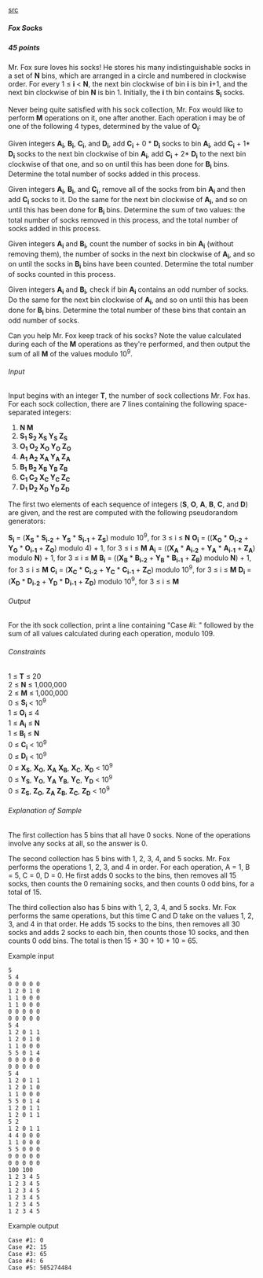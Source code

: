 [src](https://www.facebook.com/hackercup/problems.php?pid=1521672018093383&round=323882677799153)

##### Fox Socks

##### 45 points

Mr. Fox sure loves his socks! He stores his many indistinguishable socks in a set of **N** bins, which are arranged in a circle and numbered in clockwise order. For every 1 ≤ **i** < **N**, the next bin clockwise of bin **i** is bin **i**+1, and the next bin clockwise of bin **N** is bin 1. Initially, the **i** th bin contains **S<sub>i</sub>** socks.

Never being quite satisfied with his sock collection, Mr. Fox would like to perform **M** operations on it, one after another. Each operation **i** may be of one of the following 4 types, determined by the value of **O<sub>i</sub>**:

Given integers **A<sub>i</sub>**, **B<sub>i</sub>**, **C<sub>i</sub>**, and **D<sub>i</sub>**, add **C<sub>i</sub>** + 0 * **D<sub>i</sub>** socks to bin **A<sub>i</sub>**, add **C<sub>i</sub>** + 1* **D<sub>i</sub>** socks to the next bin clockwise of bin **A<sub>i</sub>**, add **C<sub>i</sub>** + 2* **D<sub>i</sub>** to the next bin clockwise of that one, and so on until this has been done for **B<sub>i</sub>** bins. Determine the total number of socks added in this process.

Given integers **A<sub>i</sub>**, **B<sub>i</sub>**, and **C<sub>i</sub>**, remove all of the socks from bin **A<sub>i</sub>** and then add **C<sub>i</sub>** socks to it. Do the same for the next bin clockwise of **A<sub>i</sub>**, and so on until this has been done for **B<sub>i</sub>** bins. Determine the sum of two values: the total number of socks removed in this process, and the total number of socks added in this process.

Given integers **A<sub>i</sub>** and **B<sub>i</sub>**, count the number of socks in bin **A<sub>i</sub>** (without removing them), the number of socks in the next bin clockwise of **A<sub>i</sub>**, and so on until the socks in **B<sub>i</sub>** bins have been counted. Determine the total number of socks counted in this process.

Given integers **A<sub>i</sub>** and **B<sub>i</sub>**, check if bin **A<sub>i</sub>** contains an odd number of socks. Do the same for the next bin clockwise of **A<sub>i</sub>**, and so on until this has been done for **B<sub>i</sub>** bins. Determine the total number of these bins that contain an odd number of socks.

Can you help Mr. Fox keep track of his socks? Note the value calculated during each of the **M** operations as they're performed, and then output the sum of all **M** of the values modulo 10<sup>9</sup>.

###### Input

Input begins with an integer **T**, the number of sock collections Mr. Fox has. For each sock collection, there are 7 lines containing the following space-separated integers:

1. **N M**
2. **S<sub>1</sub> S<sub>2</sub> X<sub>S</sub> Y<sub>S</sub> Z<sub>S</sub>**
3. **O<sub>1</sub> O<sub>2</sub> X<sub>O</sub> Y<sub>O</sub> Z<sub>O</sub>**
4. **A<sub>1</sub> A<sub>2</sub> X<sub>A</sub> Y<sub>A</sub> Z<sub>A</sub>**
5. **B<sub>1</sub> B<sub>2</sub> X<sub>B</sub> Y<sub>B</sub> Z<sub>B</sub>**
6. **C<sub>1</sub> C<sub>2</sub> X<sub>C</sub> Y<sub>C</sub> Z<sub>C</sub>**
7. **D<sub>1</sub> D<sub>2</sub> X<sub>D</sub> Y<sub>D</sub> Z<sub>D</sub>**

The first two elements of each sequence of integers (**S**, **O**, **A**, **B**, **C**, and **D**) are given, and the rest are computed with the following pseudorandom generators:

**S<sub>i</sub>** = (**X<sub>S</sub>** * **S<sub>i-2</sub>** + **Y<sub>S</sub>** * **S<sub>i-1</sub>** + **Z<sub>S</sub>**) modulo 10<sup>9</sup>, for 3 ≤ i ≤ **N**
**O<sub>i</sub>** = ((**X<sub>O</sub>** * **O<sub>i-2</sub>** + **Y<sub>O</sub>** * **O<sub>i-1</sub>** + **Z<sub>O</sub>**) modulo 4) + 1, for 3 ≤ i ≤ **M**
**A<sub>i</sub>** = ((**X<sub>A</sub>** * **A<sub>i-2</sub>** + **Y<sub>A</sub>** * **A<sub>i-1</sub>** + **Z<sub>A</sub>**) modulo **N**) + 1, for 3 ≤ i ≤ **M**
**B<sub>i</sub>** = ((**X<sub>B</sub>** * **B<sub>i-2</sub>** + **Y<sub>B</sub>** * **B<sub>i-1</sub>** + **Z<sub>B</sub>**) modulo **N**) + 1, for 3 ≤ i ≤ **M**
**C<sub>i</sub>** = (**X<sub>C</sub>** * **C<sub>i-2</sub>** + **Y<sub>C</sub>** * **C<sub>i-1</sub>** + **Z<sub>C</sub>**) modulo 10<sup>9</sup>, for 3 ≤ i ≤ **M**
**D<sub>i</sub>** = (**X<sub>D</sub>** * **D<sub>i-2</sub>** + **Y<sub>D</sub>** * **D<sub>i-1</sub>** + **Z<sub>D</sub>**) modulo 10<sup>9</sup>, for 3 ≤ i ≤ **M**

###### Output

For the ith sock collection, print a line containing "Case #i: " followed by the sum of all values calculated during each operation, modulo 109.

###### Constraints

1 ≤ **T** ≤ 20 <br>
2 ≤ **N** ≤ 1,000,000 <br>
2 ≤ **M** ≤ 1,000,000 <br>
0 ≤ **S<sub>i</sub>** &lt; 10<sup>9</sup> <br>
1 ≤ **O<sub>i</sub>** ≤ 4 <br>
1 ≤ **A<sub>i</sub>** ≤ **N** <br>
1 ≤ **B<sub>i</sub>** ≤ **N** <br>
0 ≤ **C<sub>i</sub>** &lt; 10<sup>9</sup> <br>
0 ≤ **D<sub>i</sub>** &lt; 10<sup>9</sup> <br>
0 ≤ **X<sub>S</sub>**, **X<sub>O</sub>**, **X<sub>A</sub>** **X<sub>B</sub>**, **X<sub>C</sub>**, **X<sub>D</sub>** &lt; 10<sup>9</sup> <br>
0 ≤ **Y<sub>S</sub>**, **Y<sub>O</sub>**, **Y<sub>A</sub>** **Y<sub>B</sub>**, **Y<sub>C</sub>**, **Y<sub>D</sub>** &lt; 10<sup>9</sup> <br>
0 ≤ **Z<sub>S</sub>**, **Z<sub>O</sub>**, **Z<sub>A</sub>** **Z<sub>B</sub>**, **Z<sub>C</sub>**, **Z<sub>D</sub>** &lt; 10<sup>9</sup> <br>

###### Explanation of Sample

The first collection has 5 bins that all have 0 socks. None of the operations involve any socks at all, so the answer is 0.

The second collection has 5 bins with 1, 2, 3, 4, and 5 socks. Mr. Fox performs the operations 1, 2, 3, and 4 in order. For each operation, A = 1, B = 5, C = 0, D = 0. He first adds 0 socks to the bins, then removes all 15 socks, then counts the 0 remaining socks, and then counts 0 odd bins, for a total of 15.

The third collection also has 5 bins with 1, 2, 3, 4, and 5 socks. Mr. Fox performs the same operations, but this time C and D take on the values 1, 2, 3, and 4 in that order. He adds 15 socks to the bins, then removes all 30 socks and adds 2 socks to each bin, then counts those 10 socks, and then counts 0 odd bins. The total is then 15 + 30 + 10 + 10 = 65.

Example input

```
5
5 4
0 0 0 0 0
1 2 0 1 0
1 1 0 0 0
1 1 0 0 0
0 0 0 0 0
0 0 0 0 0
5 4
1 2 0 1 1
1 2 0 1 0
1 1 0 0 0
5 5 0 1 4
0 0 0 0 0
0 0 0 0 0
5 4
1 2 0 1 1
1 2 0 1 0
1 1 0 0 0
5 5 0 1 4
1 2 0 1 1
1 2 0 1 1
5 2
1 2 0 1 1
4 4 0 0 0
1 1 0 0 0
5 5 0 0 0
0 0 0 0 0
0 0 0 0 0
100 100
1 2 3 4 5
1 2 3 4 5
1 2 3 4 5
1 2 3 4 5
1 2 3 4 5
1 2 3 4 5
```

Example output

```
Case #1: 0
Case #2: 15
Case #3: 65
Case #4: 6
Case #5: 505274484
```
